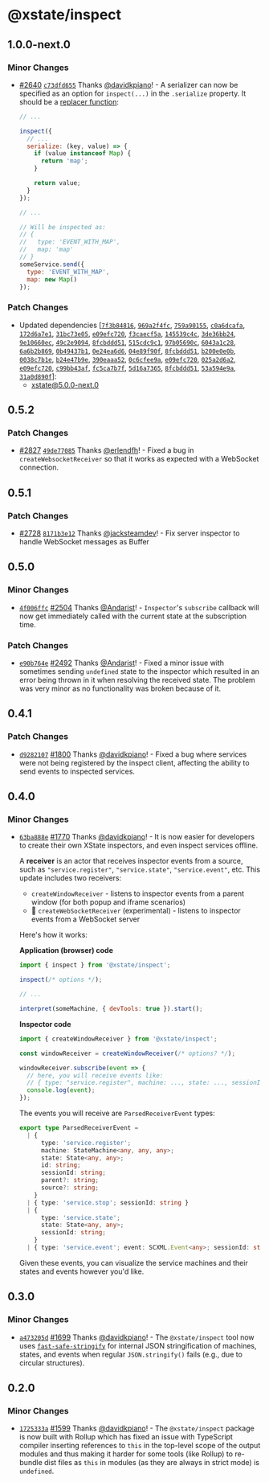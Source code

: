 # @xstate/inspect

## 1.0.0-next.0

### Minor Changes

- [#2640](https://github.com/statelyai/xstate/pull/2640) [`c73dfd655`](https://github.com/statelyai/xstate/commit/c73dfd655525546e59f00d0be88b80ab71239427) Thanks [@davidkpiano](https://github.com/davidkpiano)! - A serializer can now be specified as an option for `inspect(...)` in the `.serialize` property. It should be a [replacer function](https://developer.mozilla.org/en-US/docs/Web/JavaScript/Reference/Global_Objects/JSON/stringify#the_replacer_parameter):

  ```js
  // ...

  inspect({
    // ...
    serialize: (key, value) => {
      if (value instanceof Map) {
        return 'map';
      }

      return value;
    }
  });

  // ...

  // Will be inspected as:
  // {
  //   type: 'EVENT_WITH_MAP',
  //   map: 'map'
  // }
  someService.send({
    type: 'EVENT_WITH_MAP',
    map: new Map()
  });
  ```

### Patch Changes

- Updated dependencies [[`7f3b84816`](https://github.com/statelyai/xstate/commit/7f3b84816564d951b6b29afdd7075256f1f59501), [`969a2f4fc`](https://github.com/statelyai/xstate/commit/969a2f4fc0bc9147b9a52da25306e5c13b97f159), [`759a90155`](https://github.com/statelyai/xstate/commit/759a9015512bbf532d7044afe6a889c04dc7edf6), [`c0a6dcafa`](https://github.com/statelyai/xstate/commit/c0a6dcafa1a11a5ff1660b57e0728675f155c292), [`172d6a7e1`](https://github.com/statelyai/xstate/commit/172d6a7e1e4ab0fa73485f76c52675be8a1f3362), [`31bc73e05`](https://github.com/statelyai/xstate/commit/31bc73e05692f29301f5bb5cb4b87b90773e0ef2), [`e09efc720`](https://github.com/statelyai/xstate/commit/e09efc720f05246b692d0fdf17cf5d8ac0344ee6), [`f3caecf5a`](https://github.com/statelyai/xstate/commit/f3caecf5ad384cfe2a843c26333aaa46a77ece68), [`145539c4c`](https://github.com/statelyai/xstate/commit/145539c4cfe1bde5aac247792622428e44342dd6), [`3de36bb24`](https://github.com/statelyai/xstate/commit/3de36bb24e8f59f54d571bf587407b1b6a9856e0), [`9e10660ec`](https://github.com/statelyai/xstate/commit/9e10660ec2f1e89cbb09a1094edb4f6b8a273a99), [`49c2e9094`](https://github.com/statelyai/xstate/commit/49c2e90945d369e2dfb2e4fc376b3f46714dce09), [`8fcbddd51`](https://github.com/statelyai/xstate/commit/8fcbddd51d66716ab1d326d934566a7664a4e175), [`515cdc9c1`](https://github.com/statelyai/xstate/commit/515cdc9c148a3a1b558120c309080e9a21e876bc), [`97b05690c`](https://github.com/statelyai/xstate/commit/97b05690cd8b30824eb176c813a145d3ef0d2a78), [`6043a1c28`](https://github.com/statelyai/xstate/commit/6043a1c28d21ff8cbabc420a6817a02a1a54fcc8), [`6a6b2b869`](https://github.com/statelyai/xstate/commit/6a6b2b8691626112d1d9dbf23d0a0e80ff7130a8), [`0b49437b1`](https://github.com/statelyai/xstate/commit/0b49437b1be3e6d9bc61304711b83300cba88dc4), [`0e24ea6d6`](https://github.com/statelyai/xstate/commit/0e24ea6d62a5c1a8b7e365f2252dc930d94997c4), [`04e89f90f`](https://github.com/statelyai/xstate/commit/04e89f90f97fe25a45b5908c45f25a513f0fd70f), [`8fcbddd51`](https://github.com/statelyai/xstate/commit/8fcbddd51d66716ab1d326d934566a7664a4e175), [`b200e0e0b`](https://github.com/statelyai/xstate/commit/b200e0e0b7123797086080b75abdfcf2fce45253), [`0038c7b1e`](https://github.com/statelyai/xstate/commit/0038c7b1e2050fe7262849aab8fdff4a7ce7cf92), [`b24e47b9e`](https://github.com/statelyai/xstate/commit/b24e47b9e7a59a5b0527d4386cea3af16c84ca7a), [`390eaaa52`](https://github.com/statelyai/xstate/commit/390eaaa523cb0dd243e39c6300e671606c1e45fc), [`0c6cfee9a`](https://github.com/statelyai/xstate/commit/0c6cfee9a6d603aa1756e3a6d0f76d4da1486caf), [`e09efc720`](https://github.com/statelyai/xstate/commit/e09efc720f05246b692d0fdf17cf5d8ac0344ee6), [`025a2d6a2`](https://github.com/statelyai/xstate/commit/025a2d6a295359a746bee6ffc2953ccc51a6aaad), [`e09efc720`](https://github.com/statelyai/xstate/commit/e09efc720f05246b692d0fdf17cf5d8ac0344ee6), [`c99bb43af`](https://github.com/statelyai/xstate/commit/c99bb43afec01ddee86fc746c346ea1aeeca687d), [`fc5ca7b7f`](https://github.com/statelyai/xstate/commit/fc5ca7b7fcd2d7821ce2409743c50505529104e7), [`5d16a7365`](https://github.com/statelyai/xstate/commit/5d16a73651e97dd0228c5215cb2452a4d9951118), [`8fcbddd51`](https://github.com/statelyai/xstate/commit/8fcbddd51d66716ab1d326d934566a7664a4e175), [`53a594e9a`](https://github.com/statelyai/xstate/commit/53a594e9a1b49ccb1121048a5784676f83950024), [`31a0d890f`](https://github.com/statelyai/xstate/commit/31a0d890f55d8f0b06772c9fd510b18302b76ebb)]:
  - xstate@5.0.0-next.0

## 0.5.2

### Patch Changes

- [#2827](https://github.com/statelyai/xstate/pull/2827) [`49de77085`](https://github.com/statelyai/xstate/commit/49de770856965b0acec846c1ff5c29463335aab0) Thanks [@erlendfh](https://github.com/erlendfh)! - Fixed a bug in `createWebsocketReceiver` so that it works as expected with a WebSocket connection.

## 0.5.1

### Patch Changes

- [#2728](https://github.com/statelyai/xstate/pull/2728) [`8171b3e12`](https://github.com/statelyai/xstate/commit/8171b3e127a289199bbcedb5cec839e9da0a1bb2) Thanks [@jacksteamdev](https://github.com/jacksteamdev)! - Fix server inspector to handle WebSocket messages as Buffer

## 0.5.0

### Minor Changes

- [`4f006ffc`](https://github.com/statelyai/xstate/commit/4f006ffc0d39854c77caf3c583bb0c9e058259af) [#2504](https://github.com/statelyai/xstate/pull/2504) Thanks [@Andarist](https://github.com/Andarist)! - `Inspector`'s `subscribe` callback will now get immediately called with the current state at the subscription time.

### Patch Changes

- [`e90b764e`](https://github.com/statelyai/xstate/commit/e90b764e4ead8bf11d273ee385a8c2db392251a4) [#2492](https://github.com/statelyai/xstate/pull/2492) Thanks [@Andarist](https://github.com/Andarist)! - Fixed a minor issue with sometimes sending `undefined` state to the inspector which resulted in an error being thrown in it when resolving the received state. The problem was very minor as no functionality was broken because of it.

## 0.4.1

### Patch Changes

- [`d9282107`](https://github.com/davidkpiano/xstate/commit/d9282107b931b867d9cd297ede71b55fe11eb74d) [#1800](https://github.com/davidkpiano/xstate/pull/1800) Thanks [@davidkpiano](https://github.com/davidkpiano)! - Fixed a bug where services were not being registered by the inspect client, affecting the ability to send events to inspected services.

## 0.4.0

### Minor Changes

- [`63ba888e`](https://github.com/davidkpiano/xstate/commit/63ba888e19bd2b72f9aad2c9cd36cde297e0ffe5) [#1770](https://github.com/davidkpiano/xstate/pull/1770) Thanks [@davidkpiano](https://github.com/davidkpiano)! - It is now easier for developers to create their own XState inspectors, and even inspect services offline.

  A **receiver** is an actor that receives inspector events from a source, such as `"service.register"`, `"service.state"`, `"service.event"`, etc. This update includes two receivers:

  - `createWindowReceiver` - listens to inspector events from a parent window (for both popup and iframe scenarios)
  - 🚧 `createWebSocketReceiver` (experimental) - listens to inspector events from a WebSocket server

  Here's how it works:

  **Application (browser) code**

  ```js
  import { inspect } from '@xstate/inspect';

  inspect(/* options */);

  // ...

  interpret(someMachine, { devTools: true }).start();
  ```

  **Inspector code**

  ```js
  import { createWindowReceiver } from '@xstate/inspect';

  const windowReceiver = createWindowReceiver(/* options? */);

  windowReceiver.subscribe(event => {
    // here, you will receive events like:
    // { type: "service.register", machine: ..., state: ..., sessionId: ... }
    console.log(event);
  });
  ```

  The events you will receive are `ParsedReceiverEvent` types:

  ```ts
  export type ParsedReceiverEvent =
    | {
        type: 'service.register';
        machine: StateMachine<any, any, any>;
        state: State<any, any>;
        id: string;
        sessionId: string;
        parent?: string;
        source?: string;
      }
    | { type: 'service.stop'; sessionId: string }
    | {
        type: 'service.state';
        state: State<any, any>;
        sessionId: string;
      }
    | { type: 'service.event'; event: SCXML.Event<any>; sessionId: string };
  ```

  Given these events, you can visualize the service machines and their states and events however you'd like.

## 0.3.0

### Minor Changes

- [`a473205d`](https://github.com/davidkpiano/xstate/commit/a473205d214563033cd250094d2344113755bd8b) [#1699](https://github.com/davidkpiano/xstate/pull/1699) Thanks [@davidkpiano](https://github.com/davidkpiano)! - The `@xstate/inspect` tool now uses [`fast-safe-stringify`](https://www.npmjs.com/package/fast-safe-stringify) for internal JSON stringification of machines, states, and events when regular `JSON.stringify()` fails (e.g., due to circular structures).

## 0.2.0

### Minor Changes

- [`1725333a`](https://github.com/davidkpiano/xstate/commit/1725333a6edcc5c1e178228aa869c907d3907be5) [#1599](https://github.com/davidkpiano/xstate/pull/1599) Thanks [@davidkpiano](https://github.com/davidkpiano)! - The `@xstate/inspect` package is now built with Rollup which has fixed an issue with TypeScript compiler inserting references to `this` in the top-level scope of the output modules and thus making it harder for some tools (like Rollup) to re-bundle dist files as `this` in modules (as they are always in strict mode) is `undefined`.
